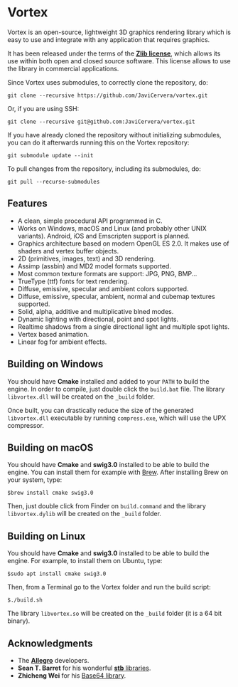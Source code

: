 # Vortex

Vortex is an open-source, lightweight 3D graphics rendering library which is easy to use and integrate with any application that requires graphics.

It has been released under the terms of the [**Zlib license**](https://en.wikipedia.org/wiki/Zlib_License), which allows its use within both open and closed source software. This license allows to use the library in commercial applications.

Since Vortex uses submodules, to correctly clone the repository, do:

`git clone --recursive https://github.com/JaviCervera/vortex.git`

Or, if you are using SSH:

`git clone --recursive git@github.com:JaviCervera/vortex.git`

If you have already cloned the repository without initializing submodules, you can do it afterwards running this on the Vortex repository:

`git submodule update --init`

To pull changes from the repository, including its submodules, do:

`git pull --recurse-submodules`

## Features

* A clean, simple procedural API programmed in C.
* Works on Windows, macOS and Linux (and probably other UNIX variants). Android, iOS and Emscripten support is planned.
* Graphics architecture based on modern OpenGL ES 2.0. It makes use of shaders and vertex buffer objects.
* 2D (primitives, images, text) and 3D rendering.
* Assimp (assbin) and MD2 model formats supported.
* Most common texture formats are support: JPG, PNG, BMP...
* TrueType (ttf) fonts for text rendering.
* Diffuse, emissive, specular and ambient colors supported.
* Diffuse, emissive, specular, ambient, normal and cubemap textures supported.
* Solid, alpha, additive and multiplicative blned modes.
* Dynamic lighting with directional, point and spot lights.
* Realtime shadows from a single directional light and multiple spot lights.
* Vertex based animation.
* Linear fog for ambient effects.

## Building on Windows

You should have **Cmake** installed and added to your `PATH` to build the engine. In order to compile, just double click the `build.bat` file. The library `libvortex.dll` will be created on the `_build` folder.

Once built, you can drastically reduce the size of the generated `libvortex.dll` executable by running `compress.exe`, which will use the UPX compressor.

## Building on macOS

You should have **Cmake** and **swig3.0** installed to be able to build the engine. You can install them for example with [Brew](https://brew.sh/). After installing Brew on your system, type:

`$brew install cmake swig3.0`

Then, just double click from Finder on `build.command` and the library `libvortex.dylib` will be created on the `_build` folder.

## Building on Linux

You should have **Cmake** and **swig3.0** installed to be able to build the engine. For example, to install them on Ubuntu, type:

`$sudo apt install cmake swig3.0`

Then, from a Terminal go to the Vortex folder and run the build script:

`$./build.sh`

The library `libvortex.so` will be created on the `_build` folder (it is a 64 bit binary).

## Acknowledgments

* The [**Allegro**](https://github.com/liballeg/allegro5) developers.
* **Sean T. Barret** for his wonderful [**stb** libraries](https://github.com/nothings/stb).
* **Zhicheng Wei** for his [Base64 library](https://github.com/zhicheng/base64).
